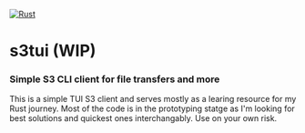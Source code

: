 [![Rust](https://github.com/softberries/s3tui/actions/workflows/rust.yml/badge.svg)](https://github.com/softberries/s3tui/actions/workflows/rust.yml)
# s3tui (WIP)

### Simple S3 CLI client for file transfers and more

This is a simple TUI S3 client and serves mostly as a learing resource for my Rust journey. Most of the code is in the prototyping statge as I'm looking for best solutions and quickest ones interchangably. Use on your own risk.


